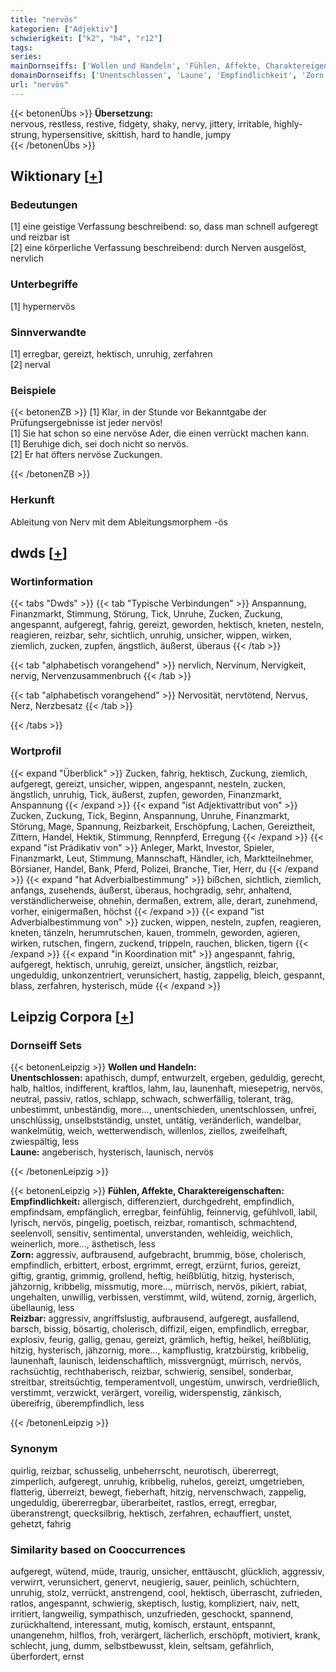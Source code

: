 ```yaml
---
title: "nervös"
kategorien: ["Adjektiv"]
schwierigkeit: ["k2", "h4", "r12"]
tags:
series:
mainDornseiffs: ['Wollen und Handeln', 'Fühlen, Affekte, Charaktereigenschaften']
domainDornseiffs: ['Unentschlossen', 'Laune', 'Empfindlichkeit', 'Zorn', 'Reizbar']
url: "nervös"
---
```


{{< betonenÜbs >}}
**Übersetzung:**  
nervous, restless, restive, fidgety, shaky, nervy, jittery, irritable, highly-strung, hypersensitive, skittish, hard to handle, jumpy  
{{< /betonenÜbs >}}

## Wiktionary [[+](https://de.wiktionary.org/wiki/nervös)]

### Bedeutungen
[1] eine geistige Verfassung beschreibend: so, dass man schnell aufgeregt und reizbar ist  
[2] eine körperliche Verfassung beschreibend: durch Nerven ausgelöst, nervlich  

### Unterbegriffe
[1] hypernervös  

### Sinnverwandte
[1] erregbar, gereizt, hektisch, unruhig, zerfahren  
[2] nerval  

### Beispiele
{{< betonenZB >}}
[1] Klar, in der Stunde vor Bekanntgabe der Prüfungsergebnisse ist jeder nervös!  
[1] Sie hat schon so eine nervöse Ader, die einen verrückt machen kann.  
[1] Beruhige dich, sei doch nicht so nervös.  
[2] Er hat öfters nervöse Zuckungen.  

{{< /betonenZB >}}
### Herkunft
Ableitung von Nerv mit dem Ableitungsmorphem -ös  



## dwds [[+](https://www.dwds.de/wb/nervös)]

### Wortinformation
{{< tabs "Dwds" >}}
{{< tab "Typische Verbindungen" >}}
Anspannung, Finanzmarkt, Stimmung, Störung, Tick, Unruhe, Zucken, Zuckung, angespannt, aufgeregt, fahrig, gereizt, geworden, hektisch, kneten, nesteln, reagieren, reizbar, sehr, sichtlich, unruhig, unsicher, wippen, wirken, ziemlich, zucken, zupfen, ängstlich, äußerst, überaus
{{< /tab >}}

{{< tab "alphabetisch vorangehend" >}}
nervlich, Nervinum, Nervigkeit, nervig, Nervenzusammenbruch
{{< /tab >}}

{{< tab "alphabetisch vorangehend" >}}
Nervosität, nervtötend, Nervus, Nerz, Nerzbesatz
{{< /tab >}}

{{< /tabs >}}

### Wortprofil
{{< expand "Überblick" >}} Zucken, fahrig, hektisch, Zuckung, ziemlich, aufgeregt, gereizt, unsicher, wippen, angespannt, nesteln, zucken, ängstlich, unruhig, Tick, äußerst, zupfen, geworden, Finanzmarkt, Anspannung {{< /expand >}}
{{< expand "ist Adjektivattribut von" >}} Zucken, Zuckung, Tick, Beginn, Anspannung, Unruhe, Finanzmarkt, Störung, Mage, Spannung, Reizbarkeit, Erschöpfung, Lachen, Gereiztheit, Zittern, Handel, Hektik, Stimmung, Rennpferd, Erregung {{< /expand >}}
{{< expand "ist Prädikativ von" >}} Anleger, Markt, Investor, Spieler, Finanzmarkt, Leut, Stimmung, Mannschaft, Händler, ich, Marktteilnehmer, Börsianer, Handel, Bank, Pferd, Polizei, Branche, Tier, Herr, du {{< /expand >}}
{{< expand "hat Adverbialbestimmung" >}} bißchen, sichtlich, ziemlich, anfangs, zusehends, äußerst, überaus, hochgradig, sehr, anhaltend, verständlicherweise, ohnehin, dermaßen, extrem, alle, derart, zunehmend, vorher, einigermaßen, höchst {{< /expand >}}
{{< expand "ist Adverbialbestimmung von" >}} zucken, wippen, nesteln, zupfen, reagieren, kneten, tänzeln, herumrutschen, kauen, trommeln, geworden, agieren, wirken, rutschen, fingern, zuckend, trippeln, rauchen, blicken, tigern {{< /expand >}}
{{< expand "in Koordination mit" >}} angespannt, fahrig, aufgeregt, hektisch, unruhig, gereizt, unsicher, ängstlich, reizbar, ungeduldig, unkonzentriert, verunsichert, hastig, zappelig, bleich, gespannt, blass, zerfahren, hysterisch, müde {{< /expand >}}

## Leipzig Corpora [[+](https://corpora.uni-leipzig.de/en/res?word=nervös&corpusId=deu_newscrawl-public_2018)]

### Dornseiff Sets
{{< betonenLeipzig >}}
**Wollen und Handeln:**  
**Unentschlossen:** apathisch, dumpf, entwurzelt, ergeben, geduldig, gerecht, halb, haltlos, indifferent, kraftlos, lahm, lau, launenhaft, miesepetrig, nervös, neutral, passiv, ratlos, schlapp, schwach, schwerfällig, tolerant, träg, unbestimmt, unbeständig, more..., unentschieden, unentschlossen, unfrei, unschlüssig, unselbstständig, unstet, untätig, veränderlich, wandelbar, wankelmütig, weich, wetterwendisch, willenlos, ziellos, zweifelhaft, zwiespältig, less  
**Laune:** angeberisch, hysterisch, launisch, nervös  

{{< /betonenLeipzig >}}


{{< betonenLeipzig >}}
**Fühlen, Affekte, Charaktereigenschaften:**  
**Empfindlichkeit:** allergisch, differenziert, durchgedreht, empfindlich, empfindsam, empfänglich, erregbar, feinfühlig, feinnervig, gefühlvoll, labil, lyrisch, nervös, pingelig, poetisch, reizbar, romantisch, schmachtend, seelenvoll, sensitiv, sentimental, unverstanden, wehleidig, weichlich, weinerlich, more..., ästhetisch, less  
**Zorn:** aggressiv, aufbrausend, aufgebracht, brummig, böse, cholerisch, empfindlich, erbittert, erbost, ergrimmt, erregt, erzürnt, furios, gereizt, giftig, grantig, grimmig, grollend, heftig, heißblütig, hitzig, hysterisch, jähzornig, kribbelig, missmutig, more..., mürrisch, nervös, pikiert, rabiat, ungehalten, unwillig, verbissen, verstimmt, wild, wütend, zornig, ärgerlich, übellaunig, less  
**Reizbar:** aggressiv, angriffslustig, aufbrausend, aufgeregt, ausfallend, barsch, bissig, bösartig, cholerisch, diffizil, eigen, empfindlich, erregbar, explosiv, feurig, gallig, genau, gereizt, grämlich, heftig, heikel, heißblütig, hitzig, hysterisch, jähzornig, more..., kampflustig, kratzbürstig, kribbelig, launenhaft, launisch, leidenschaftlich, missvergnügt, mürrisch, nervös, rachsüchtig, rechthaberisch, reizbar, schwierig, sensibel, sonderbar, streitbar, streitsüchtig, temperamentvoll, ungestüm, unwirsch, verdrießlich, verstimmt, verzwickt, verärgert, voreilig, widerspenstig, zänkisch, übereifrig, überempfindlich, less  

{{< /betonenLeipzig >}}

### Synonym
quirlig, reizbar, schusselig, unbeherrscht, neurotisch, übererregt, zimperlich, aufgeregt, unruhig, kribbelig, ruhelos, gereizt, umgetrieben, flatterig, überreizt, bewegt, fieberhaft, hitzig, nervenschwach, zappelig, ungeduldig, übererregbar, überarbeitet, rastlos, erregt, erregbar, überanstrengt, quecksilbrig, hektisch, zerfahren, echauffiert, unstet, gehetzt, fahrig


### Similarity based on Cooccurrences
aufgeregt, wütend, müde, traurig, unsicher, enttäuscht, glücklich, aggressiv, verwirrt, verunsichert, genervt, neugierig, sauer, peinlich, schüchtern, unruhig, stolz, verrückt, anstrengend, cool, hektisch, überrascht, zufrieden, ratlos, angespannt, schwierig, skeptisch, lustig, kompliziert, naiv, nett, irritiert, langweilig, sympathisch, unzufrieden, geschockt, spannend, zurückhaltend, interessant, mutig, komisch, erstaunt, entspannt, unangenehm, hilflos, froh, verärgert, lächerlich, erschöpft, motiviert, krank, schlecht, jung, dumm, selbstbewusst, klein, seltsam, gefährlich, überfordert, ernst

